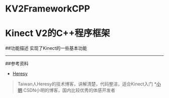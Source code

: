 # KV2FrameworkCPP

Kinect V2的C++程序框架
=================================================
##功能描述
  实现了Kinect的一些基本功能
**************************************************
##参考资料
 * [Heresy](https://kheresy.wordpress.com/2014/12/29/kinect-for-windows-sdk-v2-basic/)<br>
 >Taiwan人Heresy的技术博客，讲解清楚，代码整洁，适合Kinect入门
 *[小明](http://blog.csdn.net/guoming0000/article/category/930242)
 >CSDN小明的博客，国内比较优秀的体感开发者
